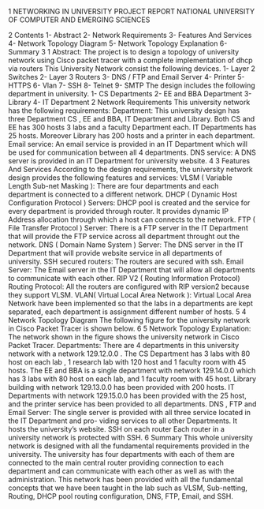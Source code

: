 1
NETWORKING IN UNIVERSITY PROJECT REPORT
NATIONAL UNIVERSITY OF COMPUTER AND EMERGING SCIENCES

2
Contents
1- Abstract
2- Network Requirements 3- Features And Services
4- Network Topology Diagram
5- Network Topology Explanation 6- Summary
3
1 Abstract:
The project is to design a topology of university network using Cisco packet tracer with a complete implementation of dhcp via routers This University Network consist the following devices.
1- Layer 2 Switches
2- Layer 3 Routers
3- DNS / FTP and Email Server 4- Printer
5- HTTPS
6- Vlan
7- SSH
8- Telnet
9- SMTP
The design includes the following department in university. 1- CS Departments
2- EE and BBA Department 3- Library
4- IT Department
2 Network Requirements
This university network has the following requirements:
Department:
This university design has three Department CS , EE and BBA, IT Department and Library. Both CS and EE has 300 hosts 3 labs and a faculty Department each. IT Departments has 25 hosts. Moreover Library has 200 hosts and a printer in each department.
Email service:
An email service is provided in an IT Department which will be used for communication between all 4 departments.
DNS service:
A DNS server is provided in an IT Department for university website.
4
3 Features And Services
According to the design requirements, the university network design provides the following features and services:
VLSM ( Variable Length Sub-net Masking ):
There are four departments and each department is connected to a different network.
DHCP ( Dynamic Host Configuration Protocol ) Servers:
DHCP pool is created and the service for every department is provided through router. It provides dynamic IP Address allocation through which a host can connects to the network.
FTP ( File Transfer Protocol ) Server:
There is a FTP server in the IT Department that will provide the FTP service across all department throught out the network.
DNS ( Domain Name System ) Server:
The DNS server in the IT Department that will provide website service in all departments of university.
SSH secured routers:
The routers are secured with ssh.
Email Server:
The Email server in the IT Department that will allow all departments to communicate with each other.
RIP V2 ( Routing Information Protocol) Routing Protocol:
All the routers are configured with RIP version2 because they support VLSM.
VLAN( Virtual Local Area Network ):
Virtual Local Area Network have been implemented so that the labs in a departments are kept separated, each department is assignment different number of hosts.
5
4 Network Topology Diagram
The following figure for the university network in Cisco Packet Tracer is shown below.
6
5 Network Topology Explanation:
The network shown in the figure shows the university network in Cisco Packet Tracer.
Departments:
There are 4 departments in this university network with a network 129.12.0.0 . The CS Department has 3 labs with 80 host on each lab , 1 research lab with 120 host and 1 faculty room with 45 hosts.
The EE and BBA is a single department with network 129.14.0.0 which has 3 labs with 80 host on each lab, and 1 faculty room with 45 host. Library building with network
129.13.0.0 has been provided with 200 hosts. IT Departments with network 129.15.0.0 has been provided with the 25 host, and the printer service has been provided to all departments.
DNS , FTP and Email Server:
The single server is provided with all three service located in the IT Department and pro- viding services to all other Departments. It hosts the university’s website.
SSH on each router
Each router in a university network is protected with SSH.
6 Summary
This whole university network is designed with all the fundamental requirements provided in the university. The university has four departments with each of them are connected to the main central router providing connection to each department and can communicate with each other as well as with the administration. This network has been provided with all the fundamental concepts that we have been taught in the lab such as VLSM, Sub-netting, Routing, DHCP pool routing configuration, DNS, FTP, Email, and SSH.
